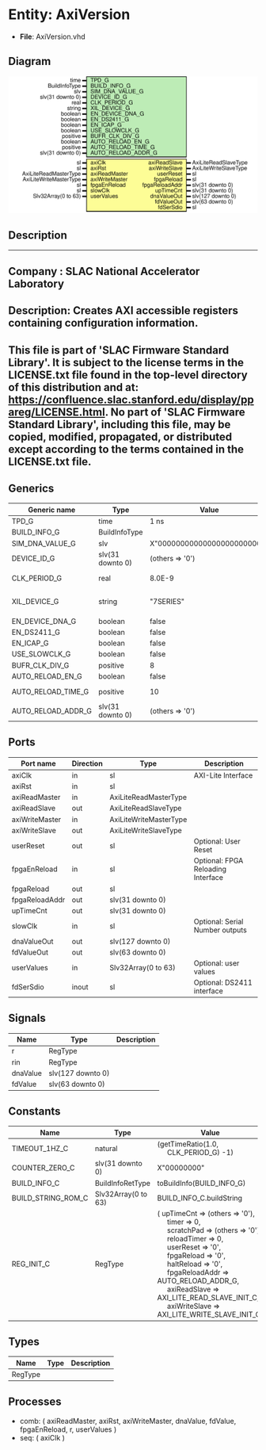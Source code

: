 # Entity: AxiVersion

- **File**: AxiVersion.vhd
## Diagram

![Diagram](AxiVersion.svg "Diagram")
## Description

-----------------------------------------------------------------------------
 Company    : SLAC National Accelerator Laboratory
-----------------------------------------------------------------------------
 Description: Creates AXI accessible registers containing configuration
 information.
-----------------------------------------------------------------------------
 This file is part of 'SLAC Firmware Standard Library'.
 It is subject to the license terms in the LICENSE.txt file found in the
 top-level directory of this distribution and at:
    https://confluence.slac.stanford.edu/display/ppareg/LICENSE.html.
 No part of 'SLAC Firmware Standard Library', including this file,
 may be copied, modified, propagated, or distributed except according to
 the terms contained in the LICENSE.txt file.
-----------------------------------------------------------------------------
## Generics

| Generic name       | Type             | Value                       | Description                       |
| ------------------ | ---------------- | --------------------------- | --------------------------------- |
| TPD_G              | time             | 1 ns                        |                                   |
| BUILD_INFO_G       | BuildInfoType    |                             |                                   |
| SIM_DNA_VALUE_G    | slv              | X"000000000000000000000000" |                                   |
| DEVICE_ID_G        | slv(31 downto 0) | (others => '0')             |                                   |
| CLK_PERIOD_G       | real             | 8.0E-9                      |  units of seconds                 |
| XIL_DEVICE_G       | string           | "7SERIES"                   |  Either "7SERIES" or "ULTRASCALE" |
| EN_DEVICE_DNA_G    | boolean          | false                       |                                   |
| EN_DS2411_G        | boolean          | false                       |                                   |
| EN_ICAP_G          | boolean          | false                       |                                   |
| USE_SLOWCLK_G      | boolean          | false                       |                                   |
| BUFR_CLK_DIV_G     | positive         | 8                           |                                   |
| AUTO_RELOAD_EN_G   | boolean          | false                       |                                   |
| AUTO_RELOAD_TIME_G | positive         | 10                          |  units of seconds                 |
| AUTO_RELOAD_ADDR_G | slv(31 downto 0) | (others => '0')             |                                   |
## Ports

| Port name      | Direction | Type                   | Description                        |
| -------------- | --------- | ---------------------- | ---------------------------------- |
| axiClk         | in        | sl                     | AXI-Lite Interface                 |
| axiRst         | in        | sl                     |                                    |
| axiReadMaster  | in        | AxiLiteReadMasterType  |                                    |
| axiReadSlave   | out       | AxiLiteReadSlaveType   |                                    |
| axiWriteMaster | in        | AxiLiteWriteMasterType |                                    |
| axiWriteSlave  | out       | AxiLiteWriteSlaveType  |                                    |
| userReset      | out       | sl                     | Optional: User Reset               |
| fpgaEnReload   | in        | sl                     | Optional: FPGA Reloading Interface |
| fpgaReload     | out       | sl                     |                                    |
| fpgaReloadAddr | out       | slv(31 downto 0)       |                                    |
| upTimeCnt      | out       | slv(31 downto 0)       |                                    |
| slowClk        | in        | sl                     | Optional: Serial Number outputs    |
| dnaValueOut    | out       | slv(127 downto 0)      |                                    |
| fdValueOut     | out       | slv(63 downto 0)       |                                    |
| userValues     | in        | Slv32Array(0 to 63)    | Optional: user values              |
| fdSerSdio      | inout     | sl                     | Optional: DS2411 interface         |
## Signals

| Name     | Type              | Description |
| -------- | ----------------- | ----------- |
| r        | RegType           |             |
| rin      | RegType           |             |
| dnaValue | slv(127 downto 0) |             |
| fdValue  | slv(63 downto 0)  |             |
## Constants

| Name               | Type                | Value                                                                                                                                                                                                                                                                                                                                                                                                                                                                                                                                                                                                                                                                                                                      | Description |
| ------------------ | ------------------- | -------------------------------------------------------------------------------------------------------------------------------------------------------------------------------------------------------------------------------------------------------------------------------------------------------------------------------------------------------------------------------------------------------------------------------------------------------------------------------------------------------------------------------------------------------------------------------------------------------------------------------------------------------------------------------------------------------------------------- | ----------- |
| TIMEOUT_1HZ_C      | natural             |  (getTimeRatio(1.0,<br><span style="padding-left:20px"> CLK_PERIOD_G) -1)                                                                                                                                                                                                                                                                                                                                                                                                                                                                                                                                                                                                                                                  |             |
| COUNTER_ZERO_C     | slv(31 downto 0)    |  X"00000000"                                                                                                                                                                                                                                                                                                                                                                                                                                                                                                                                                                                                                                                                                                               |             |
| BUILD_INFO_C       | BuildInfoRetType    |  toBuildInfo(BUILD_INFO_G)                                                                                                                                                                                                                                                                                                                                                                                                                                                                                                                                                                                                                                                                                                 |             |
| BUILD_STRING_ROM_C | Slv32Array(0 to 63) |  BUILD_INFO_C.buildString                                                                                                                                                                                                                                                                                                                                                                                                                                                                                                                                                                                                                                                                                                  |             |
| REG_INIT_C         | RegType             |  (       upTimeCnt      => (others => '0'),<br><span style="padding-left:20px">       timer          => 0,<br><span style="padding-left:20px">       scratchPad     => (others => '0'),<br><span style="padding-left:20px">       reloadTimer    => 0,<br><span style="padding-left:20px">       userReset      => '0',<br><span style="padding-left:20px">       fpgaReload     => '0',<br><span style="padding-left:20px">       haltReload     => '0',<br><span style="padding-left:20px">       fpgaReloadAddr => AUTO_RELOAD_ADDR_G,<br><span style="padding-left:20px">       axiReadSlave   => AXI_LITE_READ_SLAVE_INIT_C,<br><span style="padding-left:20px">       axiWriteSlave  => AXI_LITE_WRITE_SLAVE_INIT_C) |             |
## Types

| Name    | Type | Description |
| ------- | ---- | ----------- |
| RegType |      |             |
## Processes
- comb: ( axiReadMaster, axiRst, axiWriteMaster, dnaValue, fdValue,
                   fpgaEnReload, r, userValues )
- seq: ( axiClk )
